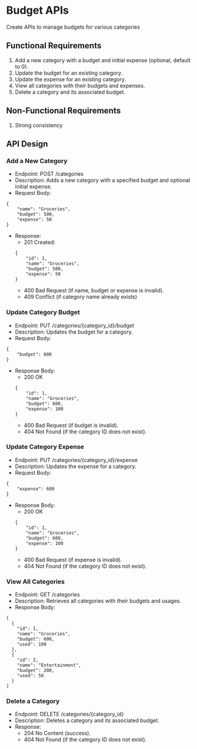 # Budget APIs
Create APIs to manage budgets for various categories


## Functional Requirements
1.	Add a new category with a budget and initial expense (optional, default to 0).
2.	Update the budget for an existing category.
3.	Update the expense for an existing category.
4.	View all categories with their budgets and expenses.
5.	Delete a category and its associated budget.


## Non-Functional Requirements
1. Strong consistency


## API Design
### Add a New Category
- Endpoint: POST /categories
- Description: Adds a new category with a specified budget and optional initial expense.
- Request Body:
```
{
    "name": "Groceries",
    "budget": 500,
    "expense": 50
}
```
- Response:
    - 201 Created:
    ```
    {
        "id": 1,
        "name": "Groceries",
        "budget": 500,
        "expense": 50
    }
    ```
    - 400 Bad Request (if name, budget or expense is invalid).
    - 409 Conflict (if category name already exists)

### Update Category Budget
- Endpoint: PUT /categories/{category_id}/budget
- Description: Updates the budget for a category.
- Request Body:
```
{
    "budget": 600
}
```
- Response Body:
    - 200 OK
    ```
    {
        "id": 1,
        "name": "Groceries",
        "budget": 600,
        "expense": 100
    }
    ```
    - 400 Bad Request (if budget is invalid).
    - 404 Not Found (if the category ID does not exist).

### Update Category Expense
- Endpoint: PUT /categories/{category_id}/expense
- Description: Updates the expense for a category.
- Request Body:
```
{
    "expense": 600
}
```
- Response Body:
    - 200 OK
    ```
    {
        "id": 1,
        "name": "Groceries",
        "budget": 600,
        "expense": 100
    }
    ```
    - 400 Bad Request (if expense is invalid).
    - 404 Not Found (if the category ID does not exist).

### View All Categories
- Endpoint: GET /categories
- Description: Retrieves all categories with their budgets and usages.
- Response Body:
```
[
  {
    "id": 1,
    "name": "Groceries",
    "budget": 600,
    "used": 100
  },
  {
    "id": 2,
    "name": "Entertainment",
    "budget": 200,
    "used": 50
  }
]
```

### Delete a Category
- Endpoint: DELETE /categories/{category_id}
- Description: Deletes a category and its associated budget.
- Response:
	- 204 No Content (success).
	- 404 Not Found (if the category ID does not exist).
